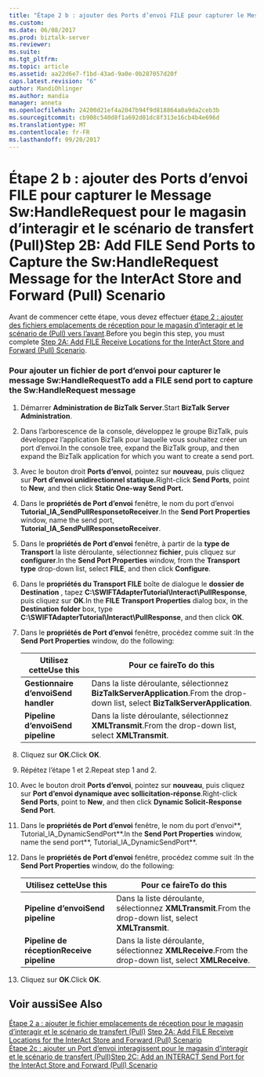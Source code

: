 ```yaml
---
title: "Étape 2 b : ajouter des Ports d’envoi FILE pour capturer le Message Sw:HandleRequest pour le magasin d’interagir et le scénario de transfert (Pull) | Documents Microsoft"
ms.custom: 
ms.date: 06/08/2017
ms.prod: biztalk-server
ms.reviewer: 
ms.suite: 
ms.tgt_pltfrm: 
ms.topic: article
ms.assetid: aa22d6e7-f1bd-43ad-9a0e-0b287057d20f
caps.latest.revision: "6"
author: MandiOhlinger
ms.author: mandia
manager: anneta
ms.openlocfilehash: 24200d21ef4a2047b94f9d818864a0a9da2ceb3b
ms.sourcegitcommit: cb908c540d8f1a692d01dc8f313e16cb4b4e696d
ms.translationtype: MT
ms.contentlocale: fr-FR
ms.lasthandoff: 09/20/2017
---
```

# <a name="step-2b-add-file-send-ports-to-capture-the-swhandlerequest-message-for-the-interact-store-and-forward-pull-scenario"></a><span data-ttu-id="5e76c-102">Étape 2 b : ajouter des Ports d’envoi FILE pour capturer le Message Sw:HandleRequest pour le magasin d’interagir et le scénario de transfert (Pull)</span><span class="sxs-lookup"><span data-stu-id="5e76c-102">Step 2B: Add FILE Send Ports to Capture the Sw:HandleRequest Message for the InterAct Store and Forward (Pull) Scenario</span></span>
<span data-ttu-id="5e76c-103">Avant de commencer cette étape, vous devez effectuer [étape 2 : ajouter des fichiers emplacements de réception pour le magasin d’interagir et le scénario de (Pull) vers l’avant](../../adapters-and-accelerators/fileact-interact/step-2a-add-file-receive-locations-for-interact-store-and-forward-scenario.md).</span><span class="sxs-lookup"><span data-stu-id="5e76c-103">Before you begin this step, you must complete [Step 2A: Add FILE Receive Locations for the InterAct Store and Forward (Pull) Scenario](../../adapters-and-accelerators/fileact-interact/step-2a-add-file-receive-locations-for-interact-store-and-forward-scenario.md).</span></span>  
  
### <a name="to-add-a-file-send-port-to-capture-the-swhandlerequest-message"></a><span data-ttu-id="5e76c-104">Pour ajouter un fichier de port d’envoi pour capturer le message Sw:HandleRequest</span><span class="sxs-lookup"><span data-stu-id="5e76c-104">To add a FILE send port to capture the Sw:HandleRequest message</span></span>  
  
1.  <span data-ttu-id="5e76c-105">Démarrer **Administration de BizTalk Server**.</span><span class="sxs-lookup"><span data-stu-id="5e76c-105">Start **BizTalk Server Administration**.</span></span>  
  
2.  <span data-ttu-id="5e76c-106">Dans l’arborescence de la console, développez le groupe BizTalk, puis développez l’application BizTalk pour laquelle vous souhaitez créer un port d’envoi.</span><span class="sxs-lookup"><span data-stu-id="5e76c-106">In the console tree, expand the BizTalk group, and then expand the BizTalk application for which you want to create a send port.</span></span>  
  
3.  <span data-ttu-id="5e76c-107">Avec le bouton droit **Ports d’envoi**, pointez sur **nouveau**, puis cliquez sur **Port d’envoi unidirectionnel statique.**</span><span class="sxs-lookup"><span data-stu-id="5e76c-107">Right-click **Send Ports**, point to **New**, and then click **Static One-way Send Port.**</span></span>  
  
4.  <span data-ttu-id="5e76c-108">Dans le **propriétés de Port d’envoi** fenêtre, le nom du port d’envoi **Tutorial_IA_SendPullResponsetoReceiver**.</span><span class="sxs-lookup"><span data-stu-id="5e76c-108">In the **Send Port Properties** window, name the send port, **Tutorial_IA_SendPullResponsetoReceiver**.</span></span>  
  
5.  <span data-ttu-id="5e76c-109">Dans le **propriétés de Port d’envoi** fenêtre, à partir de la **type de Transport** la liste déroulante, sélectionnez **fichier**, puis cliquez sur **configurer**.</span><span class="sxs-lookup"><span data-stu-id="5e76c-109">In the **Send Port Properties** window, from the **Transport type** drop-down list, select **FILE**, and then click **Configure**.</span></span>  
  
6.  <span data-ttu-id="5e76c-110">Dans le **propriétés du Transport FILE** boîte de dialogue le **dossier de Destination** , tapez **C:\SWIFTAdapterTutorial\Interact\PullResponse**, puis cliquez sur **OK**.</span><span class="sxs-lookup"><span data-stu-id="5e76c-110">In the **FILE Transport Properties** dialog box, in the **Destination folder** box, type **C:\SWIFTAdapterTutorial\Interact\PullResponse**, and then click **OK**.</span></span>  
  
7.  <span data-ttu-id="5e76c-111">Dans le **propriétés de Port d’envoi** fenêtre, procédez comme suit :</span><span class="sxs-lookup"><span data-stu-id="5e76c-111">In the **Send Port Properties** window, do the following:</span></span>  
  
    |<span data-ttu-id="5e76c-112">**Utilisez cette**</span><span class="sxs-lookup"><span data-stu-id="5e76c-112">**Use this**</span></span>|<span data-ttu-id="5e76c-113">**Pour ce faire**</span><span class="sxs-lookup"><span data-stu-id="5e76c-113">**To do this**</span></span>|  
    |------------------|--------------------|  
    |<span data-ttu-id="5e76c-114">**Gestionnaire d’envoi**</span><span class="sxs-lookup"><span data-stu-id="5e76c-114">**Send handler**</span></span>|<span data-ttu-id="5e76c-115">Dans la liste déroulante, sélectionnez **BizTalkServerApplication**.</span><span class="sxs-lookup"><span data-stu-id="5e76c-115">From the drop-down list, select **BizTalkServerApplication**.</span></span>|  
    |<span data-ttu-id="5e76c-116">**Pipeline d’envoi**</span><span class="sxs-lookup"><span data-stu-id="5e76c-116">**Send pipeline**</span></span>|<span data-ttu-id="5e76c-117">Dans la liste déroulante, sélectionnez **XMLTransmit**.</span><span class="sxs-lookup"><span data-stu-id="5e76c-117">From the drop-down list, select **XMLTransmit**.</span></span>|  
  
8.  <span data-ttu-id="5e76c-118">Cliquez sur **OK**.</span><span class="sxs-lookup"><span data-stu-id="5e76c-118">Click **OK**.</span></span>  
  
9. <span data-ttu-id="5e76c-119">Répétez l’étape 1 et 2.</span><span class="sxs-lookup"><span data-stu-id="5e76c-119">Repeat step 1 and 2.</span></span>  
  
10. <span data-ttu-id="5e76c-120">Avec le bouton droit **Ports d’envoi**, pointez sur **nouveau**, puis cliquez sur **Port d’envoi dynamique avec sollicitation-réponse**.</span><span class="sxs-lookup"><span data-stu-id="5e76c-120">Right-click **Send Ports**, point to **New**, and then click **Dynamic Solicit-Response Send Port**.</span></span>  
  
11. <span data-ttu-id="5e76c-121">Dans le **propriétés de Port d’envoi** fenêtre, le nom du port d’envoi**, Tutorial_IA_DynamicSendPort**.</span><span class="sxs-lookup"><span data-stu-id="5e76c-121">In the **Send Port Properties** window, name the send port**, Tutorial_IA_DynamicSendPort**.</span></span>  
  
12. <span data-ttu-id="5e76c-122">Dans le **propriétés de Port d’envoi** fenêtre, procédez comme suit :</span><span class="sxs-lookup"><span data-stu-id="5e76c-122">In the **Send Port Properties** window, do the following:</span></span>  
  
    |<span data-ttu-id="5e76c-123">**Utilisez cette**</span><span class="sxs-lookup"><span data-stu-id="5e76c-123">**Use this**</span></span>|<span data-ttu-id="5e76c-124">**Pour ce faire**</span><span class="sxs-lookup"><span data-stu-id="5e76c-124">**To do this**</span></span>|  
    |------------------|--------------------|  
    |<span data-ttu-id="5e76c-125">**Pipeline d’envoi**</span><span class="sxs-lookup"><span data-stu-id="5e76c-125">**Send pipeline**</span></span>|<span data-ttu-id="5e76c-126">Dans la liste déroulante, sélectionnez **XMLTransmit**.</span><span class="sxs-lookup"><span data-stu-id="5e76c-126">From the drop-down list, select **XMLTransmit**.</span></span>|  
    |<span data-ttu-id="5e76c-127">**Pipeline de réception**</span><span class="sxs-lookup"><span data-stu-id="5e76c-127">**Receive pipeline**</span></span>|<span data-ttu-id="5e76c-128">Dans la liste déroulante, sélectionnez **XMLReceive**.</span><span class="sxs-lookup"><span data-stu-id="5e76c-128">From the drop-down list, select **XMLReceive**.</span></span>|  
  
13. <span data-ttu-id="5e76c-129">Cliquez sur **OK**.</span><span class="sxs-lookup"><span data-stu-id="5e76c-129">Click **OK**.</span></span>  
  
## <a name="see-also"></a><span data-ttu-id="5e76c-130">Voir aussi</span><span class="sxs-lookup"><span data-stu-id="5e76c-130">See Also</span></span>  
 <span data-ttu-id="5e76c-131">[Étape 2 a : ajouter le fichier emplacements de réception pour le magasin d’interagir et le scénario de transfert (Pull)](../../adapters-and-accelerators/fileact-interact/step-2a-add-file-receive-locations-for-interact-store-and-forward-scenario.md) </span><span class="sxs-lookup"><span data-stu-id="5e76c-131">[Step 2A: Add FILE Receive Locations for the InterAct Store and Forward (Pull) Scenario](../../adapters-and-accelerators/fileact-interact/step-2a-add-file-receive-locations-for-interact-store-and-forward-scenario.md) </span></span>  
 [<span data-ttu-id="5e76c-132">Étape 2c : ajouter un Port d’envoi interagissent pour le magasin d’interagir et le scénario de transfert (Pull)</span><span class="sxs-lookup"><span data-stu-id="5e76c-132">Step 2C: Add an INTERACT Send Port for the InterAct Store and Forward (Pull) Scenario</span></span>](../../adapters-and-accelerators/fileact-interact/step-2c-add-interact-send-port-for-interact-store-and-forward-pull-scenario.md)
